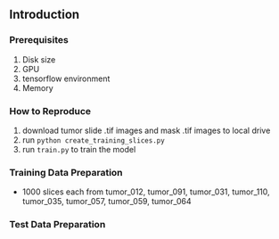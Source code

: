 ## Introduction

### Prerequisites

1. Disk size
2. GPU
3. tensorflow environment
4. Memory

### How to Reproduce
<!-- 1. run `prepare_data.ipynb` on Google Colab -->

1. download tumor slide .tif images and mask .tif images to local
drive
2. run `python create_training_slices.py`
3. run `train.py` to train the model


### Training Data Preparation

* 1000 slices each from tumor_012, tumor_091, tumor_031, tumor_110, tumor_035, tumor_057, tumor_059, tumor_064

### Test Data Preparation


